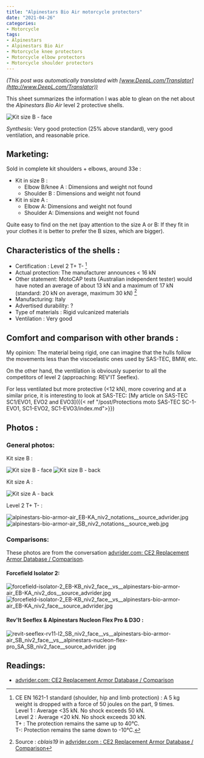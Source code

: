 ```yaml
---
title: "Alpinestars Bio Air motorcycle protectors"
date: "2021-04-26"
categories: 
- Motorcycle
tags:
- Alpinestars
- Alpinestars Bio Air
- Motorcycle knee protectors
- Motorcycle elbow protectors
- Motorcycle shoulder protectors
---
```


_(This post was automatically translated with [www.DeepL.com/Translator](http://www.DeepL.com/Translator))_

This sheet summarizes the information I was able to glean on the net about the _Alpinestars Bio Air_ level 2 protective shells.

<!--more-->

![Kit size B - face](alpinestars-bio-armor-air_EB-KA_niv2_face__vs__alpinestars-bio-armor-air_SB_niv2_face.jpg)

_Synthesis:_ Very good protection (25% above standard), very good ventilation, and reasonable price.


Marketing:
-------------------

Sold in complete kit shoulders + elbows, around 33e :

- Kit in size B :
    - Elbow B/knee A : Dimensions and weight not found
    - Shoulder B : Dimensions and weight not found
- Kit in size A :
    - Elbow A: Dimensions and weight not found
    - Shoulder A: Dimensions and weight not found

Quite easy to find on the net (pay attention to the size A or B: If they fit in your clothes it is better to prefer the B sizes, which are bigger).

Characteristics of the shells :
-----------------------------

- Certification : Level 2 T+ T- [^1]
- Actual protection: The manufacturer announces < 16 kN
- Other statement: MotoCAP tests (Australian independent tester) would have noted an average of about 13 kN and a maximum of 17 kN (standard: 20 kN on average, maximum 30 kN) [^2] 
- Manufacturing: Italy
- Advertised durability: ?
- Type of materials : Rigid vulcanized materials
- Ventilation : Very good


Comfort and comparison with other brands : 
------------------------------------------------

My opinion:
The material being rigid, one can imagine that the hulls follow the movements less than the viscoelastic ones used by SAS-TEC, BMW, etc.

On the other hand, the ventilation is obviously superior to all the competitors of level 2 (approaching: REV'IT Seeflex).

For less ventilated but more protective (<12 kN), more covering and at a similar price, it is interesting to look at SAS-TEC:
[My article on SAS-TEC SC1/EVO1, EVO2 and EVO3]({{< ref "/post/Protections moto SAS-TEC SC-1-EVO1, SC1-EVO2, SC1-EVO3/index.md">}})


Photos :
--------

### General photos:

Kit size B :

![Kit size B - face](alpinestars-bio-armor-air_EB-KA_niv2_face__vs__alpinestars-bio-armor-air_SB_niv2_face.jpg)
![Kit size B - back](alpinestars-bio-armor-air_EB-KA_niv2_dos__vs__alpinestars-bio-armor-air_SB_niv2_dos.jpg)

Kit size A :

![Kit size A - back](alpinestars-bio-armor-air_EA_niv2_dos__vs__alpinestars-bio-armor-air_SA_niv2_dos.jpg)

Level 2 T+ T- : 

![alpinestars-bio-armor-air_EB-KA_niv2_notations__source_advrider.jpg](alpinestars-bio-armor-air_EB-KA_niv2_notations__source_advrider.jpg)
![alpinestars-bio-armor-air_SB_niv2_notations__source_web.jpg](alpinestars-bio-armor-air_SB_niv2_notations__source_web.jpg)





### Comparisons:

These photos are from the conversation [advrider.com: CE2 Replacement Armor Database / Comparison](https://advrider.com/f/threads/ce2-replacement-armor-database-comparison.1466522/).


#### Forcefield Isolator 2:

![forcefield-isolator-2_EB-KB_niv2_face__vs__alpinestars-bio-armor-air_EB-KA_niv2_dos__source_advrider.jpg](forcefield-isolator-2_EB-KB_niv2_face__vs__alpinestars-bio-armor-air_EB-KA_niv2_dos__source_advrider.jpg)
![forcefield-isolator-2_EB-KB_niv2_face__vs__alpinestars-bio-armor-air_EB-KA_niv2_face__source_advrider.jpg](forcefield-isolator-2_EB-KB_niv2_face__vs__alpinestars-bio-armor-air_EB-KA_niv2_face__source_advrider.jpg)


#### Rev'It Seeflex & Alpinestars Nucleon Flex Pro & D3O :

![revit-seeflex-rv11-l2_SB_niv2_face__vs__alpinestars-bio-armor-air_SB_niv2_face__vs__alpinestars-nucleon-flex-pro_SA_SB_niv2_face__source_advrider. jpg](revit-seeflex-rv11-l2_SB_niv2_face__vs__alpinestars-bio-armor-air_SB_niv2_face__vs__alpinestars-nucleon-flex-pro_SA_SB_niv2_face__source_advrider.jpg)


Readings:
----------

- [advrider.com: CE2 Replacement Armor Database / Comparison](https://advrider.com/f/threads/ce2-replacement-armor-database-comparison.1466522/)


[^1]: CE EN 1621-1 standard (shoulder, hip and limb protection) : A 5 kg weight is dropped with a force of 50 joules on the part, 9 times.<br />
Level 1 : Average <35 kN. No shock exceeds 50 kN.<br />
Level 2 : Average <20 kN. No shock exceeds 30 kN.<br />
T+ : The protection remains the same up to 40°C.<br />
T-: Protection remains the same down to -10°C.

[^2]: Source : _cblais19_ in [advrider.com : CE2 Replacement Armor Database / Comparison](https://advrider.com/f/threads/ce2-replacement-armor-database-comparison.1466522/)